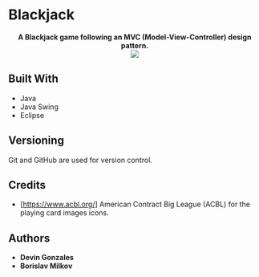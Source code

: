 # 				Blackjack
<p align ="center">
	<b>A Blackjack game following an MVC (Model-View-Controller) design pattern.</b>
	<br>
	<img src="https://i.imgur.com/Br282wt.jpg">
</p>

## Built With
* Java
* Java Swing
* Eclipse

## Versioning
Git and GitHub are used for version control.

## Credits
* [https://www.acbl.org/] American Contract Big League (ACBL) for the playing card images icons.

## Authors
* **Devin Gonzales** 
* **Borislav Milkov**

